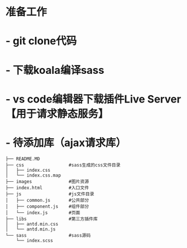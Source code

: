 # 准备工作
# - git clone代码
# - 下载koala编译sass
# - vs code编辑器下载插件Live Server【用于请求静态服务】
# - 待添加库（ajax请求库）

```
├── README.MD
├── css                 #sass生成的css文件目录
│   ├── index.css
│   └── index.css.map
├── images              #图片资源
├── index.html          #入口文件
├── js                  #js文件目录
│   ├── common.js       #公共部分
│   ├── component.js    #组件部分
│   └── index.js        #页面
├── libs                #第三方插件库
│   ├── antd.min.css
│   └── antd.min.js
└── sass                #sass源码
    └── index.scss
```